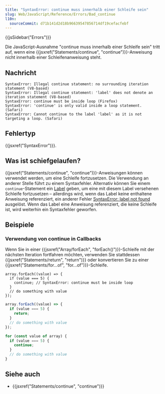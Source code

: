 ```yaml
---
title: "SyntaxError: continue muss innerhalb einer Schleife sein"
slug: Web/JavaScript/Reference/Errors/Bad_continue
l10n:
  sourceCommit: d71b141d2d18b96639547856714df19cefacfebf
---
```


{{jsSidebar("Errors")}}

Die JavaScript-Ausnahme "continue muss innerhalb einer Schleife sein" tritt auf, wenn eine {{jsxref("Statements/continue", "continue")}}-Anweisung nicht innerhalb einer Schleifenanweisung steht.

## Nachricht

```plain
SyntaxError: Illegal continue statement: no surrounding iteration statement (V8-based)
SyntaxError: Illegal continue statement: 'label' does not denote an iteration statement (V8-based)
SyntaxError: continue must be inside loop (Firefox)
SyntaxError: 'continue' is only valid inside a loop statement. (Safari)
SyntaxError: Cannot continue to the label 'label' as it is not targeting a loop. (Safari)
```

## Fehlertyp

{{jsxref("SyntaxError")}}.

## Was ist schiefgelaufen?

{{jsxref("Statements/continue", "continue")}}-Anweisungen können verwendet werden, um eine Schleife fortzusetzen. Die Verwendung an anderer Stelle führt zu einem Syntaxfehler. Alternativ können Sie einem `continue`-Statement ein [Label](/de/docs/Web/JavaScript/Reference/Statements/label) geben, um eine mit diesem Label versehenen Schleife fortzusetzen – allerdings wird, wenn das Label keine enthaltene Anweisung referenziert, ein anderer Fehler [SyntaxError: label not found](/de/docs/Web/JavaScript/Reference/Errors/Label_not_found) ausgelöst. Wenn das Label eine Anweisung referenziert, die keine Schleife ist, wird weiterhin ein Syntaxfehler geworfen.

## Beispiele

### Verwendung von continue in Callbacks

Wenn Sie in einer {{jsxref("Array/forEach", "forEach()")}}-Schleife mit der nächsten Iteration fortfahren möchten, verwenden Sie stattdessen {{jsxref("Statements/return", "return")}} oder konvertieren Sie zu einer {{jsxref("Statements/for...of", "for...of")}}-Schleife.

```js-nolint example-bad
array.forEach((value) => {
  if (value === 5) {
    continue; // SyntaxError: continue must be inside loop
  }
  // do something with value
});
```

```js example-good
array.forEach((value) => {
  if (value === 5) {
    return;
  }
  // do something with value
});
```

```js example-good
for (const value of array) {
  if (value === 5) {
    continue;
  }
  // do something with value
}
```

## Siehe auch

- {{jsxref("Statements/continue", "continue")}}
